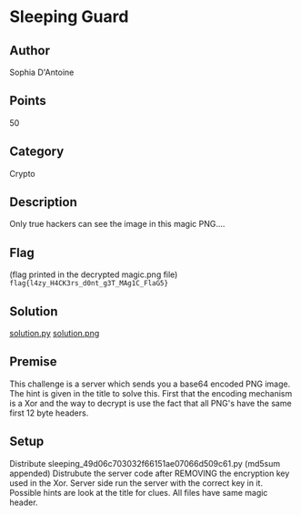 # Sleeping Guard  
## Author
Sophia D'Antoine
## Points
50 
## Category
Crypto
## Description
Only true hackers can see the image in this magic PNG.... 
## Flag
(flag printed in the decrypted magic.png file)
`flag{l4zy_H4CK3rs_d0nt_g3T_MAg1C_FlaG5}`
## Solution
[solution.py](solution.py)
[solution.png](solution.png)
## Premise
This challenge is a server which sends you a base64 encoded PNG image. The hint is given in the title to solve this. First that the encoding mechanism is a Xor and the way to decrypt is use the fact that all PNG's have the same first 12 byte headers. 
## Setup
Distribute sleeping_49d06c703032f66151ae07066d509c61.py  (md5sum appended)
Distrubute the server code after REMOVING the encryption key used in the Xor.
Server side run the server with the correct key in it.
Possible hints are look at the title for clues. All files have same magic header.